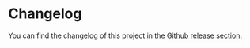 # Changelog

You can find the changelog of this project in the [Github release section](https://github.com/ml-tooling/best-of-update-action/releases).
